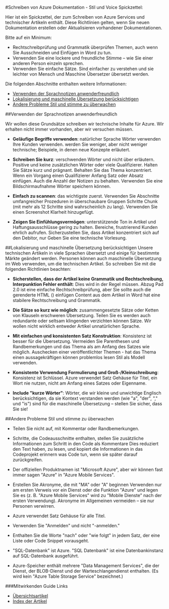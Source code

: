 <properties title="" pageTitle="Schreiben von Azure Dokumentation - Stil und Voice Spickzettel:" description="Stil und Voice Informationen zur technischen zu Azure dokumentationscenter erstellen." metaKeywords="" services="" solutions="" documentationCenter="" authors="tysonn" videoId="" scriptId="" manager="required" />

<tags ms.service="contributor-guide" ms.devlang="" ms.topic="article" ms.tgt_pltfrm="" ms.workload="" ms.date="12/16/2014" ms.author="glenga" />

#<a name="writing-azure-documentation---style-and-voice-cheat-sheet"></a>Schreiben von Azure Dokumentation - Stil und Voice Spickzettel:

Hier ist ein Spickzettel, der zum Schreiben von Azure Services und technischer Artikeln enthält. Diese Richtlinien gelten, wenn Sie neuen Dokumentation erstellen oder Aktualisieren vorhandener Dokumentationen.

Bitte auf ein Minimum:

- Rechtschreibprüfung und Grammatik überprüfen Themen, auch wenn Sie Ausschneiden und Einfügen in Word zu tun.
- Verwenden Sie eine lockere und freundliche Stimme – wie Sie einer anderen Person einzeln sprechen.
- Verwenden Sie einfache Sätze. Sind einfacher zu verstehen und sie leichter von Mensch und Maschine Übersetzer übersetzt werden.

Die folgenden Abschnitte enthalten weitere Informationen:

+ [Verwenden der Sprachnotizen anwenderfreundlich]
+ [Lokalisierung und maschinelle Übersetzung berücksichtigen]
+ [Andere Probleme Stil und stimme zu überwachen]


##<a name="use-a-customer-friendly-voice"></a>Verwenden der Sprachnotizen anwenderfreundlich

Wir wollen diese Grundsätze schreiben wir technische Inhalte für Azure. Wir erhalten nicht immer vorhanden, aber wir versuchen müssen.

- **Geläufige Begriffe verwenden**: natürlicher Sprache Wörter verwenden Ihre Kunden verwenden. werden Sie weniger, aber nicht weniger technische; Beispiele, in denen neue Konzepte erläutert.

- **Schreiben Sie kurz**: verschwenden Wörter und nicht über erläutern. Positive und keine zusätzlichen Wörter oder viele Qualifizierer. Halten Sie Sätze kurz und prägnant. Behalten Sie das Thema konzentriert. Wenn ein Vorgang einen Qualifizierer Anfang Satz oder Absatz einfügen. Auch die Anzahl der Notizen zu behalten. Verwenden Sie eine Bildschirmaufnahme Wörter speichern können.

- **Einfach zu scannen**: das wichtigste zuerst. Verwenden Sie Abschnitte umfangreicher Prozeduren in überschaubare Gruppen Schritte Chunk (mit mehr als 12 Schritte sind wahrscheinlich zu lang). Verwenden Sie einen Screenshot Klarheit hinzugefügt.

- **Zeigen Sie Einfühlungsvermögen**: unterstützende Ton in Artikel und Haftungsausschlüsse gering zu halten. Bereiche, frustrierend Kunden ehrlich aufrufen. Sicherzustellen Sie, dass Artikel konzentriert sich auf den Debitor, nur Geben Sie eine technische Vorlesung.

##<a name="consider-localization-and-machine-translation"></a>Lokalisierung und maschinelle Übersetzung berücksichtigen
Unsere technischen Artikeln in viele Sprachen übersetzt und einige für bestimmte Märkte geändert werden. Personen können auch maschinelle Übersetzung im Web verwenden, um die technischen Artikel. So schreiben Sie mit die folgenden Richtlinien beachten:

- **Sicherstellen, dass der Artikel keine Grammatik und Rechtschreibung, Interpunktion Fehler enthält**: Dies wird in der Regel müssen. Abzug Pad 2.0 ist eine einfache Rechtschreibprüfung, aber Sie sollte auch die gerenderte HTML () einfügen Content aus dem Artikel in Word hat eine stabilere Rechtschreibung und Grammatik.

- **Die Sätze so kurz wie möglich**: zusammengesetzte Sätze oder Ketten von Klauseln erschweren Übersetzung. Teilen Sie es werden auch redundante oder seltsam klingenden verzichten können Sätze. Wir wollen nicht wirklich entweder Artikel unnatürlichen Sprache.

- **Mit einfachen und konsistenten Satz Konstruktion**: Konsistenz ist besser für die Übersetzung. Vermeiden Sie Parenthesen und Randbemerkungen und das Thema als am Anfang des Satzes wie möglich. Auschecken einer veröffentlichter Themen - hat das Thema einen aussagekräftigen können problemlos lesen Stil als Modell verwenden.

- **Konsistente Verwendung Formulierung und Groß-/Kleinschreibung**: Konsistenz ist Schlüssel. Azure verwendet Satz Gehäuse für Titel, ein Wort nie nutzen, nicht am Anfang eines Satzes oder Eigenname.

- **Include "kurze Wörter"**: Wörter, die wir kleine und unwichtige Englisch berücksichtigen, da sie Kontext verstanden werden (wie "a", "der", "," und "is") sind für die maschinelle Übersetzung – stellen Sie sicher, dass Sie sie!

##<a name="other-style-and-voice-issues-to-watch-for"></a>Andere Probleme Stil und stimme zu überwachen

- Teilen Sie nicht auf, mit Kommentar oder Randbemerkungen.

- Schritte, die Codeausschnitte enthalten, stellen Sie zusätzliche Informationen zum Schritt in den Code als Kommentare Dies reduziert den Text haben, zu lesen, und kopiert die Informationen in das Codeprojekt erinnern was Code tun, wenn sie später darauf zurückgreifen.

- Der offiziellen Produktnamen ist "Microsoft Azure", aber wir können fast immer sagen "Azure" in "Azure Mobile Services".

- Erstellen Sie Akronyme, die mit "MA" oder "A" beginnen Verwenden nur am ersten Verweis vor ein Dienst oder die Funktion "Azure" und legen Sie es (z. B. "Azure Mobile Services" wird zu "Mobile Dienste" nach der ersten Verwendung). Akronyme im Allgemeinen vermeiden – sie nur Personen verwirren.

- Azure verwendet Satz Gehäuse für alle Titel.

- Verwenden Sie "Anmelden" und nicht "-anmelden."

- Enthalten Sie die Worte "nach" oder "wie folgt" in jedem Satz, der eine Liste oder Code Snippet vorausgeht.

- "SQL-Datenbank" ist Azure. "SQL Datenbank" ist eine Datenbankinstanz auf SQL-Datenbank ausgeführt.

- Azure-Speicher enthält mehrere "Data Management Services", die der Dienst, der BLOB-Dienst und der Warteschlangendienst enthalten. (Es wird kein "Azure Table Storage Service" bezeichnet.)




###<a name="contributors-guide-links"></a>Mitwirkenden Guide Links

- [Übersichtsartikel](./../README.md)
- [Index der Artikel](./contributor-guide-index.md)



<!--Anchors-->
[Verwenden der Sprachnotizen anwenderfreundlich]: #use-a-customer-friendly-voice
[Lokalisierung und maschinelle Übersetzung berücksichtigen]: #consider-localization-and-machine-translation
[andere Probleme Stil und stimme zu überwachen]: #other-style-and-voice-issues-to-watch-for
